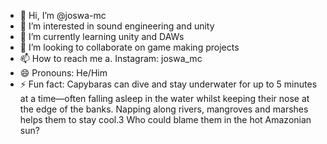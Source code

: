 - 👋 Hi, I’m @joswa-mc
- 👀 I’m interested in sound engineering and unity
- 🌱 I’m currently learning unity and DAWs
- 💞️ I’m looking to collaborate on game making projects
- 📫 How to reach me
  a. Instagram: joswa_mc
- 😄 Pronouns: He/Him
- ⚡ Fun fact: Capybaras can dive and stay underwater for up to 5 minutes at a time—often falling asleep in the water whilst keeping their nose at the edge of the banks.
  Napping along rivers, mangroves and marshes helps them to stay cool.3 Who could blame them in the hot Amazonian sun?

<!---
joswa-mc/joswa-mc is a ✨ special ✨ repository because its `README.md` (this file) appears on your GitHub profile.
You can click the Preview link to take a look at your changes.
--->
